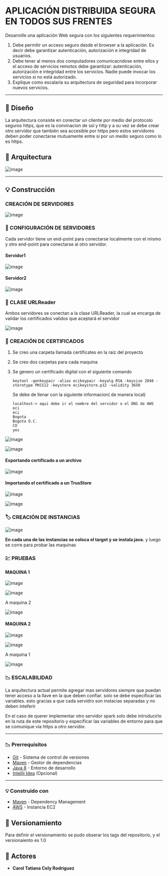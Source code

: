 # APLICACIÓN DISTRIBUIDA SEGURA EN TODOS SUS FRENTES

Desarrolle una aplicación Web segura con los siguientes requerimientos:

1. Debe permitir un acceso seguro desde el browser a la aplicación. Es decir debe garantizar autenticación, autorización e integridad de usuarios.
2. Debe tener al menos dos computadores comunicacndose entre ellos y el acceso de servicios remotos debe garantizar: autenticación, autorización e integridad entre los servicios. Nadie puede invocar los servicios si no está autorizado.
3. Explique como escalaría su arquitectura de seguridad para incorporar nuevos servicios.

**** 

## :newspaper: Diseño 

La arquitectura consiste en conectar un cliente por medio del protocolo seguros https, que es la convinacion de ssl y http y a su vez se debe crear otro servidor que también sea accesible por https pero estos servidores deben poder conectarse mutuamente entre si por un medio seguro como lo es https.

## :mag_right: Arquitectura 

![image](https://user-images.githubusercontent.com/63822072/227381284-64f1072c-58c0-4b2c-95fd-0c5909840a46.png)

****

## :bulb: Construcción 

### CREACIÓN DE SERVIDORES

![image](https://user-images.githubusercontent.com/63822072/227381368-0778a22c-bd92-4cf9-8b83-c2829171704a.png)

### :game_die: CONFIGURACIÓN DE SERVIDORES  

Cada servidor tiene un end-point para conectarse localmente con el mismo y otro end-point para conectarse al otro servidor.

#### Servidor1

![image](https://user-images.githubusercontent.com/63822072/227381650-54bd7d48-56f3-4935-aa12-4daa082ec0e8.png)

#### Servidor2

![image](https://user-images.githubusercontent.com/63822072/227381671-ef22bde0-a04a-445d-ad80-4e1b143f1df3.png)

### :jigsaw: CLASE URLReader

Ambos servidores se conectan a la clase URLReader, la cual se encarga de validar los certificados validos que aceptará el servidor

![image](https://user-images.githubusercontent.com/63822072/227381760-f373046c-0a7c-4883-983f-03c37debc23d.png)

### :page_facing_up: CREACIÓN DE CERTIFICADOS 

1. Se creo una carpeta llamada certificates en la raiz del proyecto
2. Se creo dos carpetas para cada maquina
3. Se genero un certificado digital con el siguiente comando

    ```
    keytool -genkeypair -alias ecikeypair -keyalg RSA -keysize 2048 -storetype PKCS12 -keystore ecikeystore.p12 -validity 3650
    ```
   Se debe de llenar con la siguiente informacion( de manera local)
   ```
   localhost-> aqui debe ir el nombre del servidor o el DNS de AWS
   eci
   eci
   Bogota
   Bogota D.C.
   CO
   yes
   ```

![image](https://user-images.githubusercontent.com/63822072/227382278-7506f22c-6212-48f8-8e4f-9ebef5344859.png)

![image](https://user-images.githubusercontent.com/63822072/227382330-612a5a29-6637-4971-92a4-832ba060c965.png)

#### Exportando certificado a un archivo 

![image](https://user-images.githubusercontent.com/63822072/227382666-5f45bf31-c8e3-4e33-988d-1a8c326ea7b3.png)

#### Importando el certificado a un TrusStore

![image](https://user-images.githubusercontent.com/63822072/227382473-d671cd6d-2662-4f6e-b234-5a4090909993.png)

![image](https://user-images.githubusercontent.com/63822072/227382541-aebdb69c-01e8-4f70-9af8-2a05b72f8894.png)

### :label: CREACIÓN DE INSTANCIAS

![image](https://user-images.githubusercontent.com/63822072/227382855-10178fab-504d-424a-9a22-531c11b135a1.png)

**En cada una de las instancias se coloca el target y se instala java.** y luego se corre para probar las maquinas  

### :chart: PRUEBAS

#### MAQUINA 1

![image](https://user-images.githubusercontent.com/63822072/227383106-ca35d08b-393d-4b70-8fb7-a1cd26444868.png)

![image](https://user-images.githubusercontent.com/63822072/227383572-ec63b8ff-63d3-4e11-9de7-aac4c6ed73b5.png)

A maquina 2

![image](https://user-images.githubusercontent.com/63822072/227383623-d121a853-1676-494d-960b-7bf1f386890e.png)



#### MAQUINA 2

![image](https://user-images.githubusercontent.com/63822072/227383159-d1e5cfa4-2ca7-41f2-ad16-ca932c81913c.png)

![image](https://user-images.githubusercontent.com/63822072/227383258-3dda5054-0cda-4fa0-8834-f77258122c26.png)

A maquina 1

![image](https://user-images.githubusercontent.com/63822072/227383309-8321563e-0dbc-4308-83a9-10a2ec2cbcec.png)

### :chart_with_downwards_trend: ESCALABILIDAD

La arquitectura actual permite agregar mas servidores siempre que puedan tener acceso a la llave en la que deben confiar. solo se debe especificar las variables. esto gracias a que cada servidro son instacias separadas y no deben inteferir

En el caso de querer implementar otro servidor spark solo debe introducirlo en la ruta de este repositorio y especificar las variables de entorno para que se comunique via https a otro servidor.

****
### :chart_with_downwards_trend: Prerrequisitos

-   [Git](https://git-scm.com/downloads) - Sistema de control de versiones
-   [Maven](https://maven.apache.org/download.cgi) - Gestor de dependencias
-   [Java 8](https://www.java.com/download/ie_manual.jsp) - Entorno de desarrollo
-   [Intellij Idea](https://www.jetbrains.com/es-es/idea/download/) (Opcional)

****

### :bulb: Construido con

* [Maven](https://maven.apache.org/) - Dependency Management
* [AWS](https://aws.amazon.com/) - Instancia EC2

## :mag_right: Versionamiento

Para definir el versionamiento se pudo obserar los tags del repositorio, y el versionaiento es 1.0 

## :woman: Actores

* **Carol Tatiana Cely Rodriguez** 
